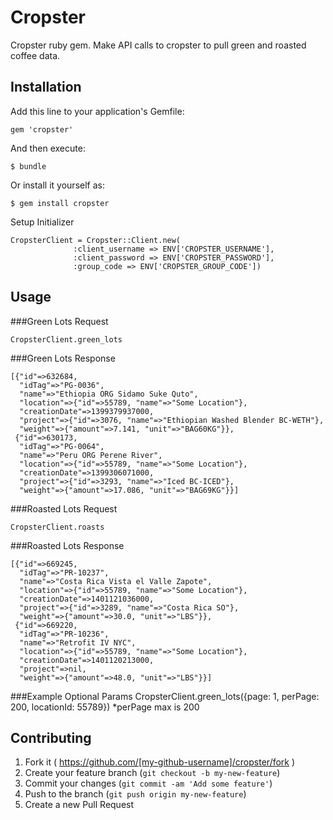 # Cropster
Cropster ruby gem. Make API calls to cropster to pull green and roasted coffee data.

## Installation

Add this line to your application's Gemfile:

    gem 'cropster'

And then execute:

    $ bundle

Or install it yourself as:

    $ gem install cropster
    
Setup Initializer

    CropsterClient = Cropster::Client.new(
                  :client_username => ENV['CROPSTER_USERNAME'], 
                  :client_password => ENV['CROPSTER_PASSWORD'],
                  :group_code => ENV['CROPSTER_GROUP_CODE'])
                  

## Usage

###Green Lots Request

    CropsterClient.green_lots

###Green Lots Response

    [{"id"=>632684,
      "idTag"=>"PG-0036",
      "name"=>"Ethiopia ORG Sidamo Suke Quto",
      "location"=>{"id"=>55789, "name"=>"Some Location"},
      "creationDate"=>1399379937000,
      "project"=>{"id"=>3076, "name"=>"Ethiopian Washed Blender BC-WETH"},
      "weight"=>{"amount"=>7.141, "unit"=>"BAG60KG"}},
     {"id"=>630173,
      "idTag"=>"PG-0064",
      "name"=>"Peru ORG Perene River",
      "location"=>{"id"=>55789, "name"=>"Some Location"},
      "creationDate"=>1399306071000,
      "project"=>{"id"=>3293, "name"=>"Iced BC-ICED"},
      "weight"=>{"amount"=>17.086, "unit"=>"BAG69KG"}}]
      
###Roasted Lots Request
    
    CropsterClient.roasts
    
###Roasted Lots Response
    
    [{"id"=>669245,
      "idTag"=>"PR-10237",
      "name"=>"Costa Rica Vista el Valle Zapote",
      "location"=>{"id"=>55789, "name"=>"Some Location"},
      "creationDate"=>1401121036000,
      "project"=>{"id"=>3289, "name"=>"Costa Rica SO"},
      "weight"=>{"amount"=>30.0, "unit"=>"LBS"}},
     {"id"=>669220,
      "idTag"=>"PR-10236",
      "name"=>"Retrofit IV NYC",
      "location"=>{"id"=>55789, "name"=>"Some Location"},
      "creationDate"=>1401120213000,
      "project"=>nil,
      "weight"=>{"amount"=>48.0, "unit"=>"LBS"}}]
      
###Example Optional Params
    CropsterClient.green_lots({page: 1, perPage: 200, locationId: 55789})
*perPage max is 200

## Contributing

1. Fork it ( https://github.com/[my-github-username]/cropster/fork )
2. Create your feature branch (`git checkout -b my-new-feature`)
3. Commit your changes (`git commit -am 'Add some feature'`)
4. Push to the branch (`git push origin my-new-feature`)
5. Create a new Pull Request
